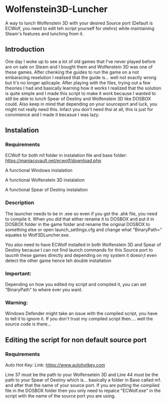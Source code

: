 # Wolfenstein3D-Luncher
A way to lunch Wolfenstein 3D with your desired Source port (Default is ECWolf, you need to edit teh script yourself for otehrs) while maintaining Steam's features and lunching from it.

## Introduction
One day I woke up to see a lot of old games that I've never played before are on sale on Steam and I bought them and Wolfenstein 3D was one of these games. After chenking the guides to run the game on a not embaracing reselution I realised that the guide is... well not exactly wrong but it's no longer aplicaple. After playing with the files, trying out a few theories I had and basically learning how it works I realized that the solution is quite simple and I made this script to make it work because I wanted to still be able to lunch Spear of Destiny and Wolfenstein 3D like DOSBOX could. Also keep in mind that depending on your sourceport and luck, you might not really need this. Infact you don't need thsi at all, this is just for convinience and I made it becasue I was lazy.

## Instalation
### Requirements
ECWolf for both m1 folder in instalation file and base folder: https://maniacsvault.net/ecwolf/download.php

A functional Windows instalation

A functional Wolfenstein 3D instalation

A functional Spear of Destiny instalation

### Description
The launcher needs to be in .exe so even if you get the .ahk file, you need to compile it. When you did that either rename it to DOSBOX and put it in DOSBOX folder in the game folder and rename the original DOSBOX to something else or open launch_settings.cfg and change what "BinaryPath=" equates to Wolf3DLuncher.exe.

You also need to have ECWolf installed in both Wolfenstein 3D and Spear of Destiny because I can not find launch commands for this Source port to laucnh these games directly and depending on my system it doesn;t even detect the other game hence teh double installation

### Important:
Depending on how you edited my script and compiled it, you can set "BinaryPath" to where ever you want.

### Warning:
Windows Defender might take an issue with the compiled script, you have to tell it to ignore it. If you don't trust my compiled script then.... well the source code is there...

## Editing the script for non default source port

### Requirements
Auto Hot Key: Link: https://www.autohotkey.com

Line 37 must be the path to your Wolfensetein 3D and Line 44 must be the path to your Spear of Destiny which is... basically a folder in Base called m1. and after that the name of your source port. If you are putting the compiled file in the DOSBOX folder then you only need to repalce "ECWolf.exe" in the script with the name of the source port you are using.
